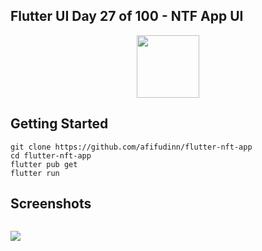 ## Flutter UI Day 27 of 100 - NTF App UI

<p align="center">
  <img src="https://avatars.githubusercontent.com/u/94339143?v=4" width=100/>
</p>

## Getting Started

```
git clone https://github.com/afifudinn/flutter-nft-app
cd flutter-nft-app
flutter pub get
flutter run
```

## Screenshots

<p style="float: left;">
  <img src="https://github.com/afifudinn/flutter-nft-app/blob/main/screenshots/1.png"/>
</p>
